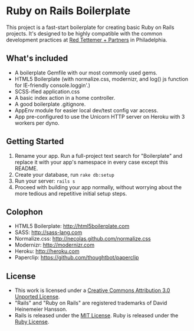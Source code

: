# Ruby on Rails Boilerplate
This project is a fast-start boilerplate for creating basic Ruby on Rails projects. It's designed to be highly compatible with the common development practices at [Red Tettemer + Partners](http://redtettemer.com) in Philadelphia. 


## What's included
- A boilerplate Gemfile with our most commonly used gems.
- HTML5 Boilerplate (with normalize.css, modernizr, and log() js function for IE-friendly console.loggin'.) 
- SCSS-ified application.css
- A basic index action in a home controller.
- A good boilerplate .gitignore.
- AppEnv module for easier local dev/test config var access.
- App pre-configured to use the Unicorn HTTP server on Heroku with 3 workers per dyno.


## Getting Started
1. Rename your app. Run a full-project text search for "Boilerplate" and replace it with your app's namespace in every case except this README.
2. Create your database, run `rake db:setup`
4. Run your server: `rails s`
5. Proceed with building your app normally, without worrying about the more tedious and repetitive initial setup steps.

## Colophon
- HTML5 Boilerplate: <http://html5boilerplate.com>
- SASS: <http://sass-lang.com>
- Normalize.css: <http://necolas.github.com/normalize.css>
- Modernizr: <http://modernizr.com>
- Heroku: <http://heroku.com>
- Paperclip: <https://github.com/thoughtbot/paperclip>

## License
- This work is licensed under a [Creative Commons Attribution 3.0 Unported License](http://creativecommons.org/licenses/by/3.0/deed.en_US).
- "Rails" and "Ruby on Rails" are registered trademarks of David Heinemeier Hansson.
- Rails is released under the [MIT License](http://www.opensource.org/licenses/mit-license.php). Ruby is released under the [Ruby License](http://www.ruby-lang.org/en/about/license.txt).
